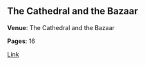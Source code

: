 ## The Cathedral and the Bazaar

__Venue__: The Cathedral and the Bazaar

__Pages__: 16

[Link](http://www.catb.org/esr/writings/cathedral-bazaar/cathedral-bazaar/)
